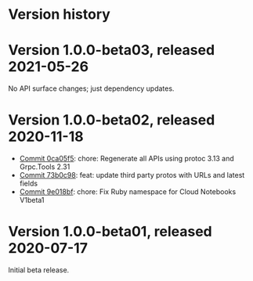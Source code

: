 # Version history

# Version 1.0.0-beta03, released 2021-05-26

No API surface changes; just dependency updates.

# Version 1.0.0-beta02, released 2020-11-18

- [Commit 0ca05f5](https://github.com/googleapis/google-cloud-dotnet/commit/0ca05f5): chore: Regenerate all APIs using protoc 3.13 and Grpc.Tools 2.31
- [Commit 73b0c98](https://github.com/googleapis/google-cloud-dotnet/commit/73b0c98): feat: update third party protos with URLs and latest fields
- [Commit 9e018bf](https://github.com/googleapis/google-cloud-dotnet/commit/9e018bf): chore: Fix Ruby namespace for Cloud Notebooks V1beta1

# Version 1.0.0-beta01, released 2020-07-17

Initial beta release.


